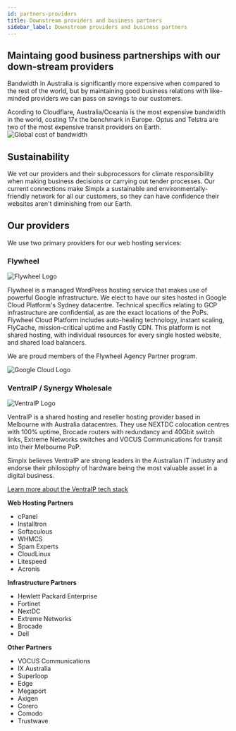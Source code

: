 ```yaml
---
id: partners-providers
title: Downstream providers and business partners
sidebar_label: Downstream providers and business partners
---
```


## Maintaing good business partnerships with our down-stream providers
Bandwidth in Australia is significantly more expensive when compared to the rest of the world, but by maintaining good business relations with like-minded providers we can pass on savings to our customers.

Acording to Cloudflare, Australia/Oceania is the most expensive bandwidth in the world, costing 17x the benchmark in Europe. Optus and Telstra are two of the most expensive transit providers on Earth.
![Global cost of bandwidth](https://blog.cloudflare.com/content/images/2016/08/CloudFlare_Relative_Cost_of_Bandwidth.png)

## Sustainability
We vet our providers and their subprocessors for climate responsibility when making business decisions or carrying out tender processes. Our current connections make Simplx a sustainable and environmentally-friendly network for all our customers, so they can have confidence their websites aren't diminishing from our Earth.

## Our providers
We use two primary providers for our web hosting services:

### Flywheel
![Flywheel Logo](https://s3.us-west-2.amazonaws.com/secure.notion-static.com/827ca4d9-fb6f-4912-b138-8d73e596fc53/flywheel_logo_horz_blue.png?X-Amz-Algorithm=AWS4-HMAC-SHA256&X-Amz-Credential=AKIAT73L2G45O3KS52Y5%2F20201031%2Fus-west-2%2Fs3%2Faws4_request&X-Amz-Date=20201031T044142Z&X-Amz-Expires=86400&X-Amz-Signature=68cec8dec71a53cfbcd4d9c441f9259141f71833f05e8f0fd8af565a9898badb&X-Amz-SignedHeaders=host&response-content-disposition=filename%20%3D%22flywheel_logo_horz_blue.png%22)

Flywheel is a managed WordPress hosting service that makes use of powerful Google infrastructure. We elect to have our sites hosted in Google Cloud Platform's Sydney datacentre. Technical specifics relating to GCP infrastructure are confidential, as are the exact locations of the PoPs. Flywheel Cloud Platform includes auto-healing technology, instant scaling, FlyCache, mission-critical uptime and Fastly CDN. This platform is not shared hosting, with individual resources for every single hosted website, and shared load balancers.

We are proud members of the Flywheel Agency Partner program.

![Google Cloud Logo](https://www.gstatic.com/devrel-devsite/prod/vf2803d8fceba443283ee4e8627acfcc1365957a4f42d24f2965d2cb7faab19ba/cloud/images/cloud-logo.svg?dcb_=0.7686924662220247)

### VentraIP / Synergy Wholesale
![VentraIP Logo](https://ventraip.com.au/wp-content/uploads/2017/02/vip-main-logo.svg)

VentraIP is a shared hosting and reseller hosting provider based in Melbourne with Australia datacentres. They use NEXTDC colocation centres with 100% uptime, Brocade routers with redundancy and 40Gbit switch links, Extreme Networks switches and VOCUS Communications for transit into their Melbourne PoP.

Simplx believes VentraIP are strong leaders in the Australian IT industry and endorse their philosophy of hardware being the most valuable asset in a digital business.

[Learn more about the VentraIP tech stack](https://ventraip.com.au/blog/products-and-services/ventraip-australia-server-hardware/)

**Web Hosting Partners**
- cPanel
- Installtron
- Softaculous
- WHMCS
- Spam Experts
- CloudLinux
- Litespeed
- Acronis

**Infrastructure Partners**
- Hewlett Packard Enterprise
- Fortinet
- NextDC
- Extreme Networks
- Brocade
- Dell

**Other Partners**
- VOCUS Communications
- IX Australia
- Superloop
- Edge
- Megaport
- Axigen
- Corero
- Comodo
- Trustwave